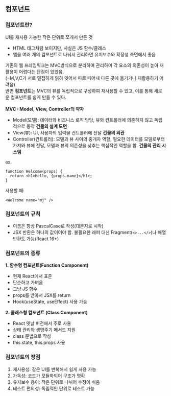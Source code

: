 ## 컴포넌트

### 컴포넌트란?
UI를 재사용 가능한 작은 단위로 쪼개서 만든 것
- HTML 태그처럼 보이지만, 사실은 JS 함수/클래스
- 앱을 여러 개의 컴포넌트로 나눠서 관리하면 유지보수와 확장성 측면에서 좋음

기존의 웹 프레임워크는 MVC방식으로 분리하여 관리하여 각 요소의 의존성이 높아 재활용이 어렵다는 단점이 있었음.<br/> (=M,V,C가 서로 밀접하게 얽혀 잇어서 따로 떼어내 다른 곳에 옮기거나 재활용하기 어려움) <br/>
반면 **컴포넌트**는 MVC의 뷰를 독립적으로 구성하여 재사용할 수 있고, 이를 통해 새로운 컴포넌트를 쉽게 만들 수 있다.<br/><br/>
**MVC : Model, View, Controller의 약자**
- Model(모델): 데이터와 비즈니스 로직 담당, 뷰와 컨트롤러에 의존하지 않고 독립적으로 동작  **건물의 설계 도면**
- View(뷰): UI, 사용자의 입력을 컨트롤러에 전달 **건물의 외관**
- Controller(컨트롤러): 모델과 뷰 사이의 중개자 역할, 필요한 데이터를 모델로부터 가져와 뷰에 전달, 모델과 뷰의 의존성을 낮추는 핵심적인 역할을 함. **건물의 관리 시스템**


ex.
```
function Welcome(props) {
  return <h1>Hello, {props.name}</h1>;
}
```
사용할 때:
```
<Welcome name="mj" />
```

### 컴포넌트의 규칙
- 이름은 항상 PascalCase로 작성(대문자로 시작)
- JSX 반환은 하나의 값이어야 함. 불필요한 래퍼 대신 Fragment(`<>...</>`)나 배열 반환도 가능(React 16+)

### 컴포넌트의 종류
**1. 함수형 컴포넌트(Function Component)**
- 현재 React에서 표준
- 단순하고 가벼움
- 그냥 JS 함수
- props를 받아서 JSX를 return
- Hook(useState, useEffect) 사용 가능

**2. 클래스형 컴포넌트 (Class Component)**
- React 옛날 버전에서 주로 사용
- 상태 관리와 생명주기 메서드 지원
- class 문법으로 작성
- this.state, this.props 사용

### 컴포넌트의 장점
1. 재사용성: 같은 UI를 반복해서 쉽게 사용 가능
2. 가독성: 코드가 모듈화되어 구조가 명확
3. 유지보수 용이: 작은 단위로 나뉘어 수정이 쉬움
4. 테스트 편의성: 독립적인 단위로 테스트 가능

